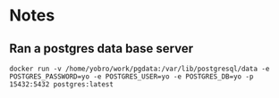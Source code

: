 # Notes

## Ran a postgres data base server 
```
docker run -v /home/yobro/work/pgdata:/var/lib/postgresql/data -e POSTGRES_PASSWORD=yo -e POSTGRES_USER=yo -e POSTGRES_DB=yo -p 15432:5432 postgres:latest
```
